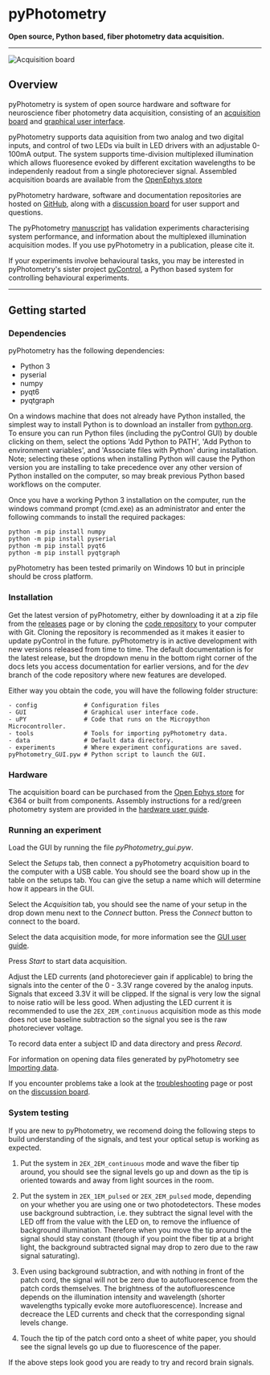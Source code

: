 # pyPhotometry

**Open source, Python based, fiber photometry data acquisition.**

---

![Acquisition board](media/board_photo.jpg)

## Overview

pyPhotometry is system of open source hardware and software for neuroscience fiber photometry data acquisition, consisting of an [acquisition board](user-guide/hardware.md) and [graphical user interface](user-guide/graphical-user-interface.md). 

pyPhotometry supports data aquisition from two analog and two digital inputs, and control of two LEDs via built in LED drivers with an adjustable 0-100mA output.  The system supports time-division multiplexed illumination which allows fluoresence evoked by different excitation wavelengths to be independenly readout from a single photoreciever signal.  Assembled acquisition boards are available from the [OpenEphys store](https://open-ephys.org/pycontrol/pyphotometry)

pyPhotometry hardware, software and documentation repositories are hosted on [GitHub](https://github.com/pyPhotometry), along with a [discussion board](https://github.com/orgs/pyPhotometry/discussions) for user support and questions.

The pyPhotometry [manuscript](https://rdcu.be/bpvvJ) has validation experiments characterising system performance, and information about the multiplexed illumination acquisition modes.  If you use pyPhotometry in a publication, please cite it.

If your experiments involve behavioural tasks, you may be interested in pyPhotometry's sister project [pyControl](https://pycontrol.readthedocs.io), a Python based system for controlling behavioural experiments.

---  

## Getting started

### Dependencies

pyPhotometry has the following dependencies:

- Python 3
- pyserial
- numpy
- pyqt6
- pyqtgraph

 On a windows machine that does not already have Python installed, the simplest way to install Python is to download an installer from [python.org](https://www.python.org/downloads/). To ensure you can run Python files (including the pyControl GUI) by double clicking on them, select the options 'Add Python to PATH', 'Add Python to environment variables', and 'Associate files with Python' during installation.  Note; selecting these options when installing Python will cause the Python version you are installing to take precedence over any other version of Python installed on the computer, so may break previous Python based workflows on the computer.

Once you have a working Python 3 installation on the computer, run the windows command prompt (cmd.exe) as an administrator and enter the following commands to install the required packages:

```
python -m pip install numpy
python -m pip install pyserial
python -m pip install pyqt6
python -m pip install pyqtgraph
```

pyPhotometry has been tested primarily on Windows 10 but in principle should be cross platform.

### Installation

Get the latest version of pyPhotometry, either by downloading it at a zip file from the [releases](https://github.com/pyPhotometry/code/releases) page or by cloning the [code repository](https://github.com/pyPhotometry/code) to your computer with Git.  Cloning the repository is recommended as it makes it easier to update pyControl in the future.  pyPhotometry is in active development with new versions released from time to time.  The default documentation is for the latest release, but the dropdown menu in the bottom right corner of the docs lets you access documentation for earlier versions, and for the *dev* branch of the code repository where new features are developed.  

Either way you obtain the code, you will have the following folder structure:

```
- config             # Configuration files
- GUI                # Graphical user interface code.
- uPY                # Code that runs on the Micropython Microcontroller.
- tools              # Tools for importing pyPhotometry data.
- data               # Default data directory.
- experiments        # Where experiment configurations are saved.
pyPhotometry_GUI.pyw # Python script to launch the GUI.

```

### Hardware

The acquisition board can be purchased from the [Open Ephys store](http://www.open-ephys.org/pycontrol) for €364 or built from components.  Assembly instructions for a red/green photometry system are provided in the [hardware user guide](user-guide/hardware.md#assembly-instructions).

### Running an experiment

Load the GUI by running the file *pyPhotometry_gui.pyw*.

Select the *Setups* tab, then connect a pyPhotometry acquisition board to the computer with a USB cable. You should see the board show up in the table on the setups tab.  You can give the setup a name which will determine how it appears in the GUI.

Select the *Acquisition* tab, you should see the name of your setup in the drop down menu next to the *Connect* button.  Press the *Connect* button to connect to the board.

Select the data acquisition mode, for more information see the [GUI user guide](user-guide/graphical-user-interface.md#acquisition-settings).

Press *Start* to start data acquisition.

Adjust the LED currents (and photoreciever gain if applicable) to bring the signals into the center of the 0 - 3.3V range covered by the analog inputs.  Signals that exceed 3.3V it will be clipped.  If the signal is very low the signal to noise ratio will be less good.  When adjusting the LED current it is recommended to use the `2EX_2EM_continuous` acquisition mode as this mode does not use baseline subtraction so the signal you see is the raw photoreciever voltage.

To record data enter a subject ID and data directory and press *Record*.

For information on opening data files generated by pyPhotometry see [Importing data](user-guide/importing-data.md).

If you encounter problems take a look at the [troubleshooting](user-guide/troubleshooting.md) page or post on the [discussion board](https://github.com/orgs/pyPhotometry/discussions).

### System testing

If you are new to pyPhotometry, we recomend doing the following steps to build understanding of the signals, and test your optical setup is working as expected.

1.  Put the system in `2EX_2EM_continuous` mode and wave the fiber tip around, you should see the signal levels go up and down as the tip is oriented towards and away from light sources in the room.

2.  Put the system in `2EX_1EM_pulsed` or  `2EX_2EM_pulsed` mode, depending on your whether you are using one or two photodetectors.  These modes use background subtraction, i.e. they subtract the signal level with the LED off from the value with the LED on, to remove the influence of background illumination.  Therefore when you move the tip around the signal should stay constant (though if you point the fiber tip at a bright light, the background subtracted signal may drop to zero due to the raw signal saturating). 

3.  Even using background subtraction, and with nothing in front of the patch cord, the signal will not be zero due to autofluorescence from the patch cords themselves.  The brightness of the autofluorescence depends on the illumination intensity and wavelength (shorter wavelengths typically evoke more autofluorescence).  Increase and decreace the LED currents and check that the corresponding signal levels change.

4.  Touch the tip of the patch cord onto a sheet of white paper, you should see the signal levels go up due to fluorescence of the paper. 

If the above steps look good you are ready to try and record brain signals.